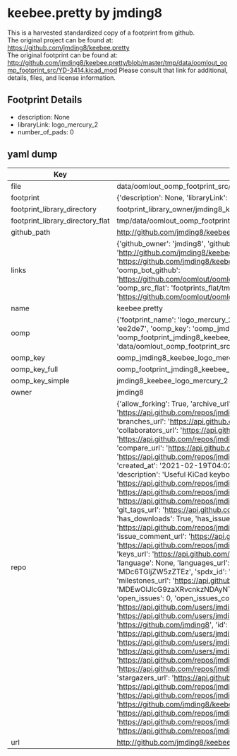 # keebee.pretty by jmding8  
This is a harvested standardized copy of a footprint from github.  
The original project can be found at:  
https://github.com/jmding8/keebee.pretty  
The original footprint can be found at:
http://github.com/jmding8/keebee.pretty/blob/master/tmp/data/oomlout_oomp_footprint_src/YD-3414.kicad_mod
Please consult that link for additional, details, files, and license information.  
## Footprint Details
* description: None  
* libraryLink: logo_mercury_2  
* number_of_pads: 0  
## yaml dump  
| Key | Value |  
| --- | --- |  
| file | data/oomlout_oomp_footprint_src/keebee.pretty/logo_mercury_2.kicad_mod |  
| footprint | {'description': None, 'libraryLink': 'logo_mercury_2', 'number_of_pads': 0} |  
| footprint_library_directory | footprint_library_owner/jmding8_keebee.pretty |  
| footprint_library_directory_flat | tmp/data/oomlout_oomp_footprint_src/footprints_flat/jmding8_keebee_logo_mercury_2/working |  
| github_path | http://github.com/jmding8/keebee.pretty/blob/master/tmp/data/oomlout_oomp_footprint_src/logo_mercury_2.kicad_mod |  
| links | {'github_owner': 'jmding8', 'github_repo_name': 'keebee.pretty', 'github_src': 'http://github.com/jmding8/keebee.pretty/blob/master/tmp/data/oomlout_oomp_footprint_src/YD-3414.kicad_mod', 'github_src_repo': 'https://github.com/jmding8/keebee.pretty', 'oomp_bot': 'tmp/data/oomlout_oomp_footprint_src/footprints/jmding8_keebee_logo_mercury_2/working', 'oomp_bot_github': 'https://github.com/oomlout/oomlout_oomp_footprint_bot/tree/main/tmp/data/oomlout_oomp_footprint_src/footprints/jmding8_keebee_logo_mercury_2/working', 'oomp_src_flat': 'footprints_flat/tmp/data/oomlout_oomp_footprint_src/footprints_flat/jmding8_keebee_logo_mercury_2/working', 'oomp_src_flat_github': 'https://github.com/oomlout/oomlout_oomp_footprint_src/tree/main/tmp/data/oomlout_oomp_footprint_src/footprints_flat/jmding8_keebee_logo_mercury_2/working'} |  
| name | keebee.pretty |  
| oomp | {'footprint_name': 'logo_mercury_2', 'library_name': 'keebee', 'md5': 'ee2de7820a11764c4fb2a039e22fc35a', 'md5_10': 'ee2de7820a', 'md5_5': 'ee2de', 'md5_6': 'ee2de7', 'oomp_key': 'oomp_jmding8_keebee_logo_mercury_2', 'oomp_key_extra': 'oomp_footprint_jmding8_keebee_logo_mercury_2', 'oomp_key_full': 'oomp_footprint_jmding8_keebee_logo_mercury_2_ee2de7', 'oomp_key_simple': 'jmding8_keebee_logo_mercury_2', 'original_filename': 'data/oomlout_oomp_footprint_src/keebee.pretty/logo_mercury_2.kicad_mod', 'owner_name': 'jmding8'} |  
| oomp_key | oomp_jmding8_keebee_logo_mercury_2 |  
| oomp_key_full | oomp_footprint_jmding8_keebee_logo_mercury_2 |  
| oomp_key_simple | jmding8_keebee_logo_mercury_2 |  
| owner | jmding8 |  
| repo | {'allow_forking': True, 'archive_url': 'https://api.github.com/repos/jmding8/keebee.pretty/{archive_format}{/ref}', 'archived': False, 'assignees_url': 'https://api.github.com/repos/jmding8/keebee.pretty/assignees{/user}', 'blobs_url': 'https://api.github.com/repos/jmding8/keebee.pretty/git/blobs{/sha}', 'branches_url': 'https://api.github.com/repos/jmding8/keebee.pretty/branches{/branch}', 'clone_url': 'https://github.com/jmding8/keebee.pretty.git', 'collaborators_url': 'https://api.github.com/repos/jmding8/keebee.pretty/collaborators{/collaborator}', 'comments_url': 'https://api.github.com/repos/jmding8/keebee.pretty/comments{/number}', 'commits_url': 'https://api.github.com/repos/jmding8/keebee.pretty/commits{/sha}', 'compare_url': 'https://api.github.com/repos/jmding8/keebee.pretty/compare/{base}...{head}', 'contents_url': 'https://api.github.com/repos/jmding8/keebee.pretty/contents/{+path}', 'contributors_url': 'https://api.github.com/repos/jmding8/keebee.pretty/contributors', 'created_at': '2021-02-19T04:02:13Z', 'default_branch': 'main', 'deployments_url': 'https://api.github.com/repos/jmding8/keebee.pretty/deployments', 'description': 'Useful KiCad keyboard components', 'disabled': False, 'downloads_url': 'https://api.github.com/repos/jmding8/keebee.pretty/downloads', 'events_url': 'https://api.github.com/repos/jmding8/keebee.pretty/events', 'fork': False, 'forks': 0, 'forks_count': 0, 'forks_url': 'https://api.github.com/repos/jmding8/keebee.pretty/forks', 'full_name': 'jmding8/keebee.pretty', 'git_commits_url': 'https://api.github.com/repos/jmding8/keebee.pretty/git/commits{/sha}', 'git_refs_url': 'https://api.github.com/repos/jmding8/keebee.pretty/git/refs{/sha}', 'git_tags_url': 'https://api.github.com/repos/jmding8/keebee.pretty/git/tags{/sha}', 'git_url': 'git://github.com/jmding8/keebee.pretty.git', 'has_discussions': False, 'has_downloads': True, 'has_issues': True, 'has_pages': False, 'has_projects': True, 'has_wiki': True, 'homepage': None, 'hooks_url': 'https://api.github.com/repos/jmding8/keebee.pretty/hooks', 'html_url': 'https://github.com/jmding8/keebee.pretty', 'id': 340253732, 'is_template': False, 'issue_comment_url': 'https://api.github.com/repos/jmding8/keebee.pretty/issues/comments{/number}', 'issue_events_url': 'https://api.github.com/repos/jmding8/keebee.pretty/issues/events{/number}', 'issues_url': 'https://api.github.com/repos/jmding8/keebee.pretty/issues{/number}', 'keys_url': 'https://api.github.com/repos/jmding8/keebee.pretty/keys{/key_id}', 'labels_url': 'https://api.github.com/repos/jmding8/keebee.pretty/labels{/name}', 'language': None, 'languages_url': 'https://api.github.com/repos/jmding8/keebee.pretty/languages', 'license': {'key': 'mit', 'name': 'MIT License', 'node_id': 'MDc6TGljZW5zZTEz', 'spdx_id': 'MIT', 'url': 'https://api.github.com/licenses/mit'}, 'merges_url': 'https://api.github.com/repos/jmding8/keebee.pretty/merges', 'milestones_url': 'https://api.github.com/repos/jmding8/keebee.pretty/milestones{/number}', 'mirror_url': None, 'name': 'keebee.pretty', 'network_count': 0, 'node_id': 'MDEwOlJlcG9zaXRvcnkzNDAyNTM3MzI=', 'notifications_url': 'https://api.github.com/repos/jmding8/keebee.pretty/notifications{?since,all,participating}', 'open_issues': 0, 'open_issues_count': 0, 'owner': {'avatar_url': 'https://avatars.githubusercontent.com/u/44815547?v=4', 'events_url': 'https://api.github.com/users/jmding8/events{/privacy}', 'followers_url': 'https://api.github.com/users/jmding8/followers', 'following_url': 'https://api.github.com/users/jmding8/following{/other_user}', 'gists_url': 'https://api.github.com/users/jmding8/gists{/gist_id}', 'gravatar_id': '', 'html_url': 'https://github.com/jmding8', 'id': 44815547, 'login': 'jmding8', 'node_id': 'MDQ6VXNlcjQ0ODE1NTQ3', 'organizations_url': 'https://api.github.com/users/jmding8/orgs', 'received_events_url': 'https://api.github.com/users/jmding8/received_events', 'repos_url': 'https://api.github.com/users/jmding8/repos', 'site_admin': False, 'starred_url': 'https://api.github.com/users/jmding8/starred{/owner}{/repo}', 'subscriptions_url': 'https://api.github.com/users/jmding8/subscriptions', 'type': 'User', 'url': 'https://api.github.com/users/jmding8'}, 'private': False, 'pulls_url': 'https://api.github.com/repos/jmding8/keebee.pretty/pulls{/number}', 'pushed_at': '2021-03-15T03:50:49Z', 'releases_url': 'https://api.github.com/repos/jmding8/keebee.pretty/releases{/id}', 'size': 69, 'ssh_url': 'git@github.com:jmding8/keebee.pretty.git', 'stargazers_count': 0, 'stargazers_url': 'https://api.github.com/repos/jmding8/keebee.pretty/stargazers', 'statuses_url': 'https://api.github.com/repos/jmding8/keebee.pretty/statuses/{sha}', 'subscribers_count': 1, 'subscribers_url': 'https://api.github.com/repos/jmding8/keebee.pretty/subscribers', 'subscription_url': 'https://api.github.com/repos/jmding8/keebee.pretty/subscription', 'svn_url': 'https://github.com/jmding8/keebee.pretty', 'tags_url': 'https://api.github.com/repos/jmding8/keebee.pretty/tags', 'teams_url': 'https://api.github.com/repos/jmding8/keebee.pretty/teams', 'temp_clone_token': None, 'topics': [], 'trees_url': 'https://api.github.com/repos/jmding8/keebee.pretty/git/trees{/sha}', 'updated_at': '2021-03-15T03:50:51Z', 'url': 'https://api.github.com/repos/jmding8/keebee.pretty', 'visibility': 'public', 'watchers': 0, 'watchers_count': 0, 'web_commit_signoff_required': False} |  
| url | http://github.com/jmding8/keebee.pretty |  

